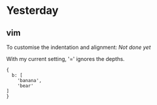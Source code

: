 # Yesterday

## vim
To customise the indentation and alignment: _Not done yet_

With my current setting, '=' ignores the depths.
```
{
  b: [
    'banana',
    'bear'
]
}
```
